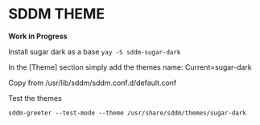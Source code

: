 # SDDM THEME

**Work in Progress**

Install sugar dark as a base
`yay -S sddm-sugar-dark`

In the [Theme] section simply add the themes name: Current=sugar-dark

Copy from /usr/lib/sddm/sddm.conf.d/default.conf

Test the themes

`sddm-greeter --test-mode --theme /usr/share/sddm/themes/sugar-dark`
